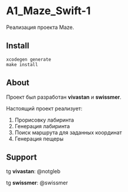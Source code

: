 # A1_Maze_Swift-1

Реализация проекта Maze.

## Install

```
xcodegen generate
make install
```

## About

Проект был разработан **vivastan** и **swissmer**.

Настоящий проект реализует:

1. Прорисовку лабиринта
2. Генерация лабиринта
3. Поиск маршрута для заданных координат
4. Генерация пещеры

## Support

tg **vivastan**: @notgleb

tg **swissmer**: @swissmer 